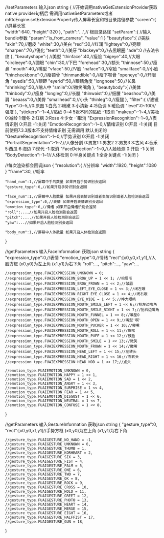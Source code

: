 //setParameters 输入json string
{
    //开始调用nativeGetExtensionProvider获取native provider句柄后  需调用nativeSetParameters或者mRtcEngine.setExtensionProperty传入屏幕长宽和根目录路径参数
    "screen":{ //屏幕长宽  
        "width":640,
        "height":320
    },
    "path":"...",// 根目录路径
    "setParam":{ //输入bundle参数
        "param":"is_front_camera",
        "value":1
    }
    "beautyface":{  //美肤
       "skin":70,//磨皮
       "white":30,//美白
       "red":30,//红润
       "lighteye":0,//亮眼
       "sharpen":70,//锐化
       "teeth":0,//美牙
       "blackeye":0,//去黑眼圈
       "ade":0 //去法令纹
    },
    "beautyshape":{  //美型
        "thinface":40,//瘦脸
        "bigeye":40,//大眼
        "circleeye":0,//圆眼
        "chin":30,//下巴
        "forehead":30,//额头
        "thinnose":50,//瘦鼻
        "mouth":40,//嘴型
        "vface":50,//V脸
        "naface":0,//窄脸
        "smallface":0,//小脸
        "thincheekbone":0,//瘦颧骨
        "thinmandible":0,//瘦下颚骨
        "openeye":0,//开眼角
        "eyedis":50,//眼距
        "eyerid":50,//眼睛角度
        "longnose":50,//长鼻
        "shrinking":50,//缩人中
        "smile":0//微笑嘴角
    },
    "beautybody":{   //美体
        "thinbody":0,//瘦身
        "longleg":0,//长腿
        "thinwaist":0,//细腰
        "beashou":0,//美肩
        "beaass":0,//美臀
        "smallhead":0,//小头
        "thinleg":0,//瘦腿
    },
    "filter":{    //滤镜
        "type":0~5,//0:原图 1:白亮 2:粉嫩 3:小清新 4:冷色调 5:暖色调
        "level":0~100//强度
    },
    "stickers":-1~4,//贴纸 0~4 5张不同的贴纸 -1取消
    "makeup":-1~4,//美妆 0:减龄 1:暖冬 2:红枫 3:Rose 4:少女 -1取消
    "ExpressionRecognition":-1~0,//表情识别 0:开启 -1:关闭
    "EmotionRecognition":-1~0,//情绪识别 0:开启 -1:关闭 目前使用7.3.3版本不支持情绪识别 无需调用 默认关闭的
    "GestureRecognition":-1~0,//手势识别 0:开启 -1:关闭
    "PortraitSegmentation":-1~7,//人像分割 0:男友1 1:男友2 2:男友3 3:古风 4:音乐 5:西瓜 6:海边 7:现代 -1:取消
    "FaceDetection":-1~0,//人脸检测 0:开启 -1:关闭
    "BodyDetection":-1~1//人体检测 0:半身关键点 1:全身关键点 -1:关闭
}

//每次渲染都会回调json
{
    "resolution":{ //分辨率
        "width":1920,
        "height":1080
    }
    "frame":30, //帧率

    "hand_num":1,//屏幕中手的数量 如果开启手势识别会返回
    "gesture_type":0,//如果开启手势识别会返回

    "face_num":1,//屏幕中人脸数量 如果开启表情识别或者表情识别或者人脸检测会返回
    "expression_type":0,//表情 如果开启表情识别会返回
    "emotion_type":0,//情绪 如果开启情绪识别会返回
    "roll":...,//如果开启人脸检测别会返回
    "pitch":...,//如果开启人脸检测别会返回
    "yaw":...//如果开启人脸检测别会返回

    "body_num":1,//屏幕中人体数量 如果开启人体检测会返回
}

//getParameters 输入FaceInformation  获取json string
{
    "expression_type":0,//表情
    "emotion_type":0,//情绪
    "rect":[x0,y0,x1,y1],//人脸方框  (x0,y0)为左上角 (x1,y1)为右下角
    "roll":...,
    "pitch":...,
    "yaw":...

    //expression_type.FUAIEXPRESSION_UNKNOWN = 0;
    //expression_type.FUAIEXPRESSION_BROW_UP = 1 << 1; //抬眉毛
    //expression_type.FUAIEXPRESSION_BROW_FROWN = 1 << 2;//皱眉
    //expression_type.FUAIEXPRESSION_LEFT_EYE_CLOSE = 1 << 3;//闭左眼
    //expression_type.FUAIEXPRESSION_RIGHT_EYE_CLOSE = 1 << 4;//闭右眼
    //expression_type.FUAIEXPRESSION_EYE_WIDE = 1 << 5;//睁大眼睛
    //expression_type.FUAIEXPRESSION_MOUTH_SMILE_LEFT = 1 << 6;//抬左边嘴角
    //expression_type.FUAIEXPRESSION_MOUTH_SMILE_RIGHT = 1 << 7;//抬右边嘴角
    //expression_type.FUAIEXPRESSION_MOUTH_FUNNEL = 1 << 8;//嘴型O
    //expression_type.FUAIEXPRESSION_MOUTH_OPEN = 1 << 9;//嘴型'啊'
    //expression_type.FUAIEXPRESSION_MOUTH_PUCKER = 1 << 10;//嘟嘴
    //expression_type.FUAIEXPRESSION_MOUTH_ROLL = 1 << 11;//抿嘴
    //expression_type.FUAIEXPRESSION_MOUTH_PUFF = 1 << 12;//鼓脸
    //expression_type.FUAIEXPRESSION_MOUTH_SMILE = 1 << 13;//微笑
    //expression_type.FUAIEXPRESSION_MOUTH_FROWN = 1 << 14;//撇嘴
    //expression_type.FUAIEXPRESSION_HEAD_LEFT = 1 << 15;//左转头
    //expression_type.FUAIEXPRESSION_HEAD_RIGHT = 1 << 16;//右转头
    //expression_type.FUAIEXPRESSION_HEAD_NOD = 1 << 17;//点头

    //emotion_type.FUAIEMOTION_UNKNOWN = 0,
    //emotion_type.FUAIEMOTION_HAPPY = 1 << 1,
    //emotion_type.FUAIEMOTION_SAD = 1 << 2,
    //emotion_type.FUAIEMOTION_ANGRY = 1 << 3,
    //emotion_type.FUAIEMOTION_SURPRISE = 1 << 4,
    //emotion_type.FUAIEMOTION_FEAR = 1 << 5,
    //emotion_type.FUAIEMOTION_DISGUST = 1 << 6,
    //emotion_type.FUAIEMOTION_NEUTRAL = 1 << 7,
    //emotion_type.FUAIEMOTION_CONFUSE = 1 << 8,
}

//getParameters 输入GestureInformation  获取json string
{
    "gesture_type":0,
    "rect":[x0,y0,x1,y1]//手势方框  (x0,y0)为左上角 (x1,y1)为右下角

    //gesture_type.FUAIGESTURE_NO_HAND = -1,
    //gesture_type.FUAIGESTURE_UNKNOWN = 0,
    //gesture_type.FUAIGESTURE_THUMB = 1,
    //gesture_type.FUAIGESTURE_KORHEART = 2,
    //gesture_type.FUAIGESTURE_SIX = 3,
    //gesture_type.FUAIGESTURE_FIST = 4,
    //gesture_type.FUAIGESTURE_PALM = 5,
    //gesture_type.FUAIGESTURE_ONE = 6,
    //gesture_type.FUAIGESTURE_TWO = 7,
    //gesture_type.FUAIGESTURE_OK = 8,
    //gesture_type.FUAIGESTURE_ROCK = 9,
    //gesture_type.FUAIGESTURE_CROSS = 10,
    //gesture_type.FUAIGESTURE_HOLD = 11,
    //gesture_type.FUAIGESTURE_GREET = 12,
    //gesture_type.FUAIGESTURE_PHOTO = 13,
    //gesture_type.FUAIGESTURE_HEART = 14,
    //gesture_type.FUAIGESTURE_MERGE = 15,
    //gesture_type.FUAIGESTURE_EIGHT = 16,
    //gesture_type.FUAIGESTURE_HALFFIST = 17,
    //gesture_type.FUAIGESTURE_GUN = 18,
}